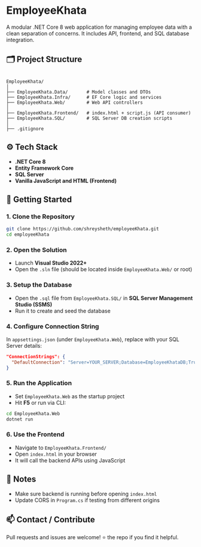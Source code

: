 # EmployeeKhata

A modular .NET Core 8 web application for managing employee data with a clean separation of concerns. It includes API, frontend, and SQL database integration.

## 🗂️ Project Structure

```

EmployeeKhata/
│
├── EmployeeKhata.Data/       # Model classes and DTOs
├── EmployeeKhata.Infra/      # EF Core logic and services
├── EmployeeKhata.Web/        # Web API controllers
│
├── EmployeeKhata.Frontend/   # index.html + script.js (API consumer)
├── EmployeeKhata.SQL/        # SQL Server DB creation scripts
│
├── .gitignore

````

## ⚙️ Tech Stack

- **.NET Core 8**
- **Entity Framework Core**
- **SQL Server**
- **Vanilla JavaScript and HTML (Frontend)**

## 🚀 Getting Started

### 1. Clone the Repository

```bash
git clone https://github.com/shreysheth/employeeKhata.git
cd employeeKhata
````

### 2. Open the Solution

* Launch **Visual Studio 2022+**
* Open the `.sln` file (should be located inside `EmployeeKhata.Web/` or root)

### 3. Setup the Database

* Open the `.sql` file from `EmployeeKhata.SQL/` in **SQL Server Management Studio (SSMS)**
* Run it to create and seed the database

### 4. Configure Connection String

In `appsettings.json` (under `EmployeeKhata.Web`), replace with your SQL Server details:

```json
"ConnectionStrings": {
  "DefaultConnection": "Server=YOUR_SERVER;Database=EmployeeKhataDB;Trusted_Connection=True;Encrypt=False;TrustServerCertificate=True"
}
```

### 5. Run the Application

* Set `EmployeeKhata.Web` as the startup project
* Hit **F5** or run via CLI:

```bash
cd EmployeeKhata.Web
dotnet run
```

### 6. Use the Frontend

* Navigate to `EmployeeKhata.Frontend/`
* Open `index.html` in your browser
* It will call the backend APIs using JavaScript

## 📝 Notes

* Make sure backend is running before opening `index.html`
* Update CORS in `Program.cs` if testing from different origins

## 📫 Contact / Contribute

Pull requests and issues are welcome!
⭐ the repo if you find it helpful.
